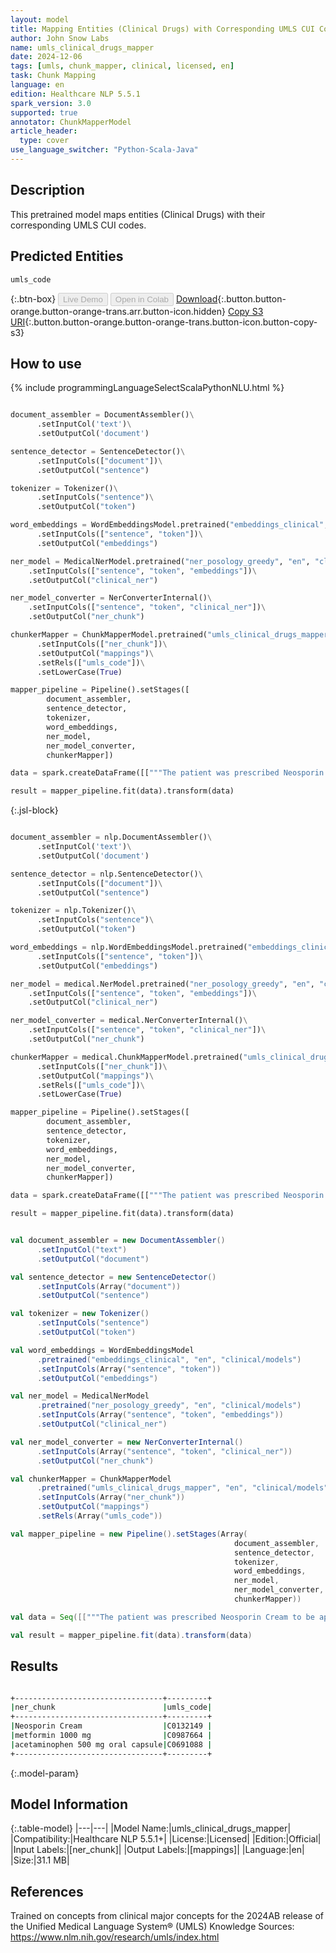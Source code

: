 ```yaml
---
layout: model
title: Mapping Entities (Clinical Drugs) with Corresponding UMLS CUI Codes
author: John Snow Labs
name: umls_clinical_drugs_mapper
date: 2024-12-06
tags: [umls, chunk_mapper, clinical, licensed, en]
task: Chunk Mapping
language: en
edition: Healthcare NLP 5.5.1
spark_version: 3.0
supported: true
annotator: ChunkMapperModel
article_header:
  type: cover
use_language_switcher: "Python-Scala-Java"
---
```


## Description

This pretrained model maps entities (Clinical Drugs) with their corresponding UMLS CUI codes.

## Predicted Entities

`umls_code`

{:.btn-box}
<button class="button button-orange" disabled>Live Demo</button>
<button class="button button-orange" disabled>Open in Colab</button>
[Download](https://s3.amazonaws.com/auxdata.johnsnowlabs.com/clinical/models/umls_clinical_drugs_mapper_en_5.5.1_3.0_1733513132894.zip){:.button.button-orange.button-orange-trans.arr.button-icon.hidden}
[Copy S3 URI](s3://auxdata.johnsnowlabs.com/clinical/models/umls_clinical_drugs_mapper_en_5.5.1_3.0_1733513132894.zip){:.button.button-orange.button-orange-trans.button-icon.button-copy-s3}

## How to use



<div class="tabs-box" markdown="1">
{% include programmingLanguageSelectScalaPythonNLU.html %}
  
```python

document_assembler = DocumentAssembler()\
      .setInputCol('text')\
      .setOutputCol('document')

sentence_detector = SentenceDetector()\
      .setInputCols(["document"])\
      .setOutputCol("sentence")

tokenizer = Tokenizer()\
      .setInputCols("sentence")\
      .setOutputCol("token")

word_embeddings = WordEmbeddingsModel.pretrained("embeddings_clinical", "en", "clinical/models")\
      .setInputCols(["sentence", "token"])\
      .setOutputCol("embeddings")

ner_model = MedicalNerModel.pretrained("ner_posology_greedy", "en", "clinical/models")\
    .setInputCols(["sentence", "token", "embeddings"])\
    .setOutputCol("clinical_ner")

ner_model_converter = NerConverterInternal()\
    .setInputCols(["sentence", "token", "clinical_ner"])\
    .setOutputCol("ner_chunk")

chunkerMapper = ChunkMapperModel.pretrained("umls_clinical_drugs_mapper", "en", "clinical/models")\
      .setInputCols(["ner_chunk"])\
      .setOutputCol("mappings")\
      .setRels(["umls_code"])\
      .setLowerCase(True)

mapper_pipeline = Pipeline().setStages([
        document_assembler,
        sentence_detector,
        tokenizer, 
        word_embeddings,
        ner_model, 
        ner_model_converter, 
        chunkerMapper])

data = spark.createDataFrame([["""The patient was prescribed Neosporin Cream to be applied externally to the infected area, metformin 1000 mg for diabetes management, and acetaminophen 500 mg oral capsule for pain relief."""]]).toDF("text")

result = mapper_pipeline.fit(data).transform(data)

```

{:.jsl-block}
```python

document_assembler = nlp.DocumentAssembler()\
      .setInputCol('text')\
      .setOutputCol('document')

sentence_detector = nlp.SentenceDetector()\
      .setInputCols(["document"])\
      .setOutputCol("sentence")

tokenizer = nlp.Tokenizer()\
      .setInputCols("sentence")\
      .setOutputCol("token")

word_embeddings = nlp.WordEmbeddingsModel.pretrained("embeddings_clinical", "en", "clinical/models")\
      .setInputCols(["sentence", "token"])\
      .setOutputCol("embeddings")

ner_model = medical.NerModel.pretrained("ner_posology_greedy", "en", "clinical/models")\
    .setInputCols(["sentence", "token", "embeddings"])\
    .setOutputCol("clinical_ner")

ner_model_converter = medical.NerConverterInternal()\
    .setInputCols(["sentence", "token", "clinical_ner"])\
    .setOutputCol("ner_chunk")

chunkerMapper = medical.ChunkMapperModel.pretrained("umls_clinical_drugs_mapper", "en", "clinical/models")\
      .setInputCols(["ner_chunk"])\
      .setOutputCol("mappings")\
      .setRels(["umls_code"])\
      .setLowerCase(True)

mapper_pipeline = Pipeline().setStages([
        document_assembler,
        sentence_detector,
        tokenizer, 
        word_embeddings,
        ner_model, 
        ner_model_converter, 
        chunkerMapper])

data = spark.createDataFrame([["""The patient was prescribed Neosporin Cream to be applied externally to the infected area, metformin 1000 mg for diabetes management, and acetaminophen 500 mg oral capsule for pain relief."""]]).toDF("text")

result = mapper_pipeline.fit(data).transform(data)

```
```scala

val document_assembler = new DocumentAssembler()
      .setInputCol("text")
      .setOutputCol("document")

val sentence_detector = new SentenceDetector()
      .setInputCols(Array("document"))
      .setOutputCol("sentence")

val tokenizer = new Tokenizer()
      .setInputCols("sentence")
      .setOutputCol("token")

val word_embeddings = WordEmbeddingsModel
      .pretrained("embeddings_clinical", "en", "clinical/models")
      .setInputCols(Array("sentence", "token"))
      .setOutputCol("embeddings")

val ner_model = MedicalNerModel
      .pretrained("ner_posology_greedy", "en", "clinical/models")
      .setInputCols(Array("sentence", "token", "embeddings"))
      .setOutputCol("clinical_ner")

val ner_model_converter = new NerConverterInternal()
      .setInputCols(Array("sentence", "token", "clinical_ner"))
      .setOutputCol("ner_chunk")

val chunkerMapper = ChunkMapperModel
      .pretrained("umls_clinical_drugs_mapper", "en", "clinical/models")
      .setInputCols(Array("ner_chunk"))
      .setOutputCol("mappings")
      .setRels(Array("umls_code")) 

val mapper_pipeline = new Pipeline().setStages(Array(
                                                  document_assembler,
                                                  sentence_detector,
                                                  tokenizer, 
                                                  word_embeddings,
                                                  ner_model, 
                                                  ner_model_converter, 
                                                  chunkerMapper))

val data = Seq([["""The patient was prescribed Neosporin Cream to be applied externally to the infected area, metformin 1000 mg for diabetes management, and acetaminophen 500 mg oral capsule for pain relief."""]]).toDF("text")

val result = mapper_pipeline.fit(data).transform(data)

```
</div>

## Results

```bash

+---------------------------------+---------+
|ner_chunk                        |umls_code|
+---------------------------------+---------+
|Neosporin Cream                  |C0132149 |
|metformin 1000 mg                |C0987664 |
|acetaminophen 500 mg oral capsule|C0691088 |
+---------------------------------+---------+

```

{:.model-param}
## Model Information

{:.table-model}
|---|---|
|Model Name:|umls_clinical_drugs_mapper|
|Compatibility:|Healthcare NLP 5.5.1+|
|License:|Licensed|
|Edition:|Official|
|Input Labels:|[ner_chunk]|
|Output Labels:|[mappings]|
|Language:|en|
|Size:|31.1 MB|

## References

Trained on concepts from clinical major concepts for the 2024AB release of the Unified Medical Language System® (UMLS) Knowledge Sources: https://www.nlm.nih.gov/research/umls/index.html
